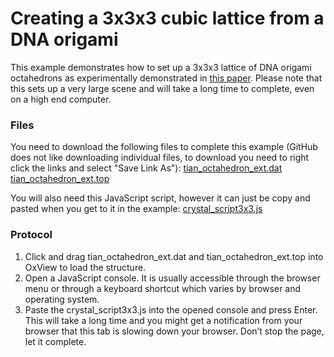 # Creating a 3x3x3 cubic lattice from a DNA origami

This example demonstrates how to set up a 3x3x3 lattice of DNA origami octahedrons as experimentally demonstrated in [this paper](https://www.nature.com/articles/s41563-019-0550-x).  Please note that this sets up a very large scene and will take a long time to complete, even on a high end computer.

### Files
You need to download the following files to complete this example (GitHub does not like downloading individual files, to download you need to right click the links and select "Save Link As"):
<a href="https://raw.githubusercontent.com/sulcgroup/oxdna-viewer/master/examples/scripting_example-nanocrystal/tian_octahedron_ext.dat" download>tian_octahedron_ext.dat</a>
<a href="https://raw.githubusercontent.com/sulcgroup/oxdna-viewer/master/examples/scripting_example-nanocrystal/tian_octahedron_ext.top" download>tian_octahedron_ext.top</a>

You will also need this JavaScript script, however it can just be copy and pasted when you get to it in the example:
<a href="https://raw.githubusercontent.com/sulcgroup/oxdna-viewer/master/examples/scripting_example-nanocrystal/crystal_script3x3.js">crystal_script3x3.js</a>

### Protocol
1.  Click and drag tian_octahedron_ext.dat and tian_octahedron_ext.top into OxView to load the structure.
2.  Open a JavaScript console. It is usually accessible through the browser menu or through a keyboard shortcut which varies by browser and operating system.
3.  Paste the crystal_script3x3.js into the opened console and press Enter. This will take a long time and you might get a notification from your browser that this tab is slowing down your browser. Don’t stop the page, let it complete.
